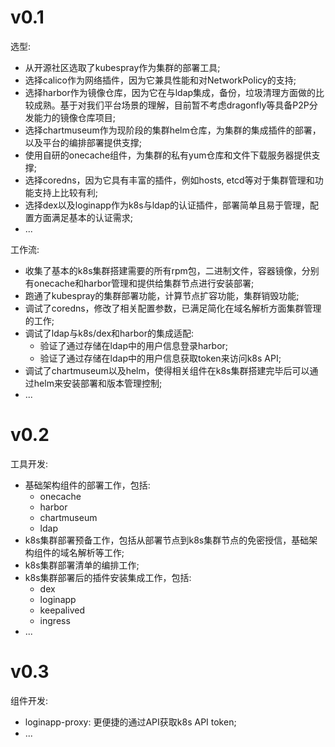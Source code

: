 v0.1
====

选型:

  - 从开源社区选取了kubespray作为集群的部署工具;
  - 选择calico作为网络插件，因为它兼具性能和对NetworkPolicy的支持;
  - 选择harbor作为镜像仓库，因为它在与ldap集成，备份，垃圾清理方面做的比较成熟。基于对我们平台场景的理解，目前暂不考虑dragonfly等具备P2P分发能力的镜像仓库项目;
  - 选择chartmuseum作为现阶段的集群helm仓库，为集群的集成插件的部署，以及平台的编排部署提供支撑;
  - 使用自研的onecache组件，为集群的私有yum仓库和文件下载服务器提供支撑;
  - 选择coredns，因为它具有丰富的插件，例如hosts, etcd等对于集群管理和功能支持上比较有利;
  - 选择dex以及loginapp作为k8s与ldap的认证插件，部署简单且易于管理，配置方面满足基本的认证需求;
  - ...

工作流:

  - 收集了基本的k8s集群搭建需要的所有rpm包，二进制文件，容器镜像，分别有onecache和harbor管理和提供给集群节点进行安装部署;
  - 跑通了kubespray的集群部署功能，计算节点扩容功能，集群销毁功能;
  - 调试了coredns，修改了相关配置参数，已满足简化在域名解析方面集群管理的工作;
  - 调试了ldap与k8s/dex和harbor的集成适配:
    - 验证了通过存储在ldap中的用户信息登录harbor;
    - 验证了通过存储在ldap中的用户信息获取token来访问k8s API;
  - 调试了chartmuseum以及helm，使得相关组件在k8s集群搭建完毕后可以通过helm来安装部署和版本管理控制;
  - ...


v0.2
====

工具开发:

  - 基础架构组件的部署工作，包括:
    - onecache
    - harbor
    - chartmuseum
    - ldap
  - k8s集群部署预备工作，包括从部署节点到k8s集群节点的免密授信，基础架构组件的域名解析等工作;
  - k8s集群部署清单的编排工作;
  - k8s集群部署后的插件安装集成工作，包括:
    - dex
    - loginapp
    - keepalived
    - ingress
  - ...



v0.3
====

组件开发:

  - loginapp-proxy: 更便捷的通过API获取k8s API token;
  - ...
